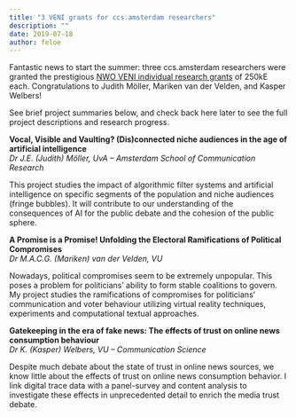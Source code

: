 ```yaml
---
title: "3 VENI grants for ccs.amsterdam researchers"
description: ""
date: 2019-07-18
author: feloe
---
```


<p>Fantastic news to start the summer: three ccs.amsterdam researchers were granted the prestigious&nbsp;<a href="https://www.nwo.nl/en/funding/our-funding-instruments/nwo/innovational-research-incentives-scheme/veni/index.html">NWO VENI individual research grants</a>&nbsp;of 250kE each. Congratulations to Judith Möller, Mariken van der Velden, and Kasper Welbers!</p>

<p>See brief project summaries below, and check back here later to see the full project descriptions and research progress.</p>

<p><strong>Vocal, Visible and Vaulting? (Dis)connected niche audiences in the age of artificial intelligence</strong><br /><em>Dr J.E. (Judith) Möller, UvA – Amsterdam School of Communication Research</em></p>

<p>This project studies the impact of algorithmic filter systems and artificial intelligence on specific segments of the population and niche audiences (fringe bubbles). It will contribute to our understanding of the consequences of AI for the public debate and the cohesion of the public sphere.</p>

<p><strong>A Promise is a Promise! Unfolding the Electoral Ramifications of Political Compromises</strong><br /><em>Dr M.A.C.G. (Mariken) van der Velden, VU</em></p>

<p>Nowadays, political compromises seem to be extremely unpopular. This poses a problem for politicians’ ability to form stable coalitions to govern. My project studies the ramifications of compromises for politicians’ communication and voter behaviour utilizing virtual reality techniques, experiments and computational textual approaches.</p>

<p><strong>Gatekeeping in the era of fake news: The effects of trust on online news consumption behaviour</strong><br /><em>Dr K. (Kasper) Welbers, VU – Communication Science</em></p>

<p>Despite much debate about the state of trust in online news sources, we know little about the effects of trust on online news consumption behavior. I link digital trace data with a panel-survey and content analysis to investigate these effects in unprecedented detail to enrich the media trust debate.</p>
